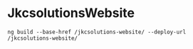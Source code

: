# JkcsolutionsWebsite
```
ng build --base-href /jkcsolutions-website/ --deploy-url /jkcsolutions-website/
```
